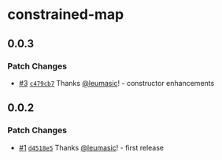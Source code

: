 # constrained-map

## 0.0.3

### Patch Changes

- [#3](https://github.com/leumasic/constrained-map/pull/3) [`c479cb7`](https://github.com/leumasic/constrained-map/commit/c479cb70d37974cf68c363148f66312a710dac4d) Thanks [@leumasic](https://github.com/leumasic)! - constructor enhancements

## 0.0.2

### Patch Changes

- [#1](https://github.com/leumasic/constrained-map/pull/1) [`d4518e5`](https://github.com/leumasic/constrained-map/commit/d4518e5be23dcbc65de9e4664a45258c2b05c65f) Thanks [@leumasic](https://github.com/leumasic)! - first release
